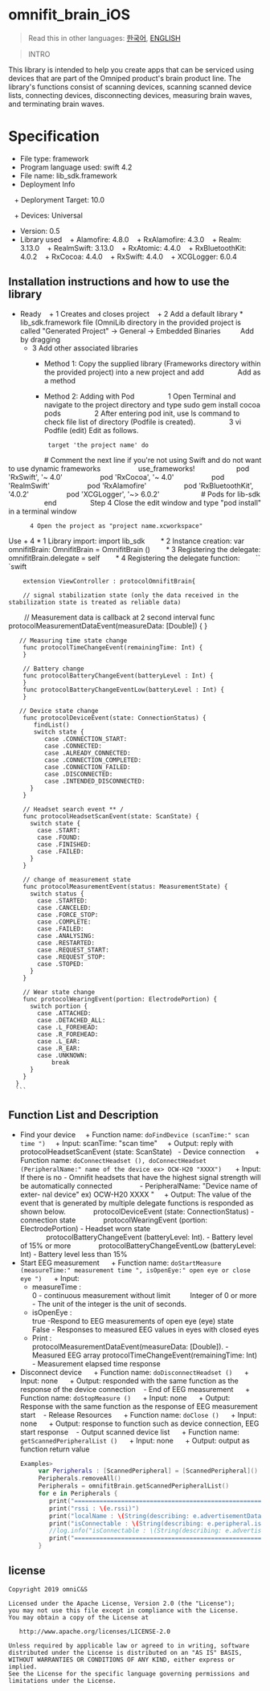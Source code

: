 # omnifit_brain_iOS    
> Read this in other languages: [한국어](README.md), [ENGLISH](README.en.md)

> INTRO

This library is intended to help you create apps that can be serviced using devices that are part of the Omniped product's brain product line. The library's functions consist of scanning devices, scanning scanned device lists, connecting devices, disconnecting devices, measuring brain waves, and terminating brain waves.

# Specification

- File type: framework
- Program language used: swift 4.2
- File name: lib_sdk.framework
- Deployment Info

   + Deploryment Target: 10.0
   
   + Devices: Universal
- Version: 0.5
- Library used
   + Alamofire: 4.8.0
   + RxAlamofire: 4.3.0
   + Realm: 3.13.0
   + RealmSwift: 3.13.0
   + RxAtomic: 4.4.0
   + RxBluetoothKit: 4.0.2
   + RxCocoa: 4.4.0
   + RxSwift: 4.4.0
   + XCGLogger: 6.0.4


## Installation instructions and how to use the library

- Ready
   + 1 Creates and closes project
   + 2 Add a default library
      * lib_sdk.framework file (OmniLib directory in the provided project is called "Generated Project" -> General -> Embedded Binaries
         Add by dragging
  + 3 Add other associated libraries 
      * Method 1: Copy the supplied library (Frameworks directory within the provided project) into a new project and add
                Add as a method  
      * Method 2: Adding with Pod
                1 Open Terminal and navigate to the project directory and type sudo gem install cocoa pods
                2 After entering pod init, use ls command to check file list of directory (Podfile is created).
                3 vi Podfile (edit) Edit as follows.
               
             target 'the project name' do
                  # Comment the next line if you're not using Swift and do not want to use dynamic frameworks
                  use_frameworks!
 
                  pod 'RxSwift', '~ 4.0'
                  pod 'RxCocoa', '~ 4.0'
                  pod 'RealmSwift'
                  pod 'RxAlamofire'
                  pod 'RxBluetoothKit', '4.0.2'
                  pod 'XCGLogger', '~> 6.0.2'
 
                  # Pods for lib-sdk
 
                end
                Step 4 Close the edit window and type "pod install" in a terminal window
               
          4 Open the project as "project name.xcworkspace"
   Use + 4
       * 1 Library import: import lib_sdk
       * 2 Instance creation: var omnifitBrain: OmnifitBrain = OmnifitBrain ()
       * 3 Registering the delegate: omnifitBrain.delegate = self
       * 4 Registering the delegate function:
       `` `swift
   
        extension ViewController : protocolOmnifitBrain{
  
        // signal stabilization state (only the data received in the stabilization state is treated as reliable data)
        // Measurement data is callback at 2 second interval
        func protocolMeasurementDataEvent(measureData: [Double]) {
        }
  
       // Measuring time state change 
        func protocolTimeChangeEvent(remainingTime: Int) {
        }
 
        // Battery change
        func protocolBatteryChangeEvent(batteryLevel : Int) {
        }
        func protocolBatteryChangeEventLow(batteryLevel : Int) {
        }
    
       // Device state change
        func protocolDeviceEvent(state: ConnectionStatus) {
           findList()
           switch state {
              case .CONNECTION_START:
              case .CONNECTED:
              case .ALREADY_CONNECTED:
              case .CONNECTION_COMPLETED:
              case .CONNECTION_FAILED:
              case .DISCONNECTED:
              case .INTENDED_DISCONNECTED:
          }
        }
 
        // Headset search event ** /
        func protocolHeadsetScanEvent(state: ScanState) {
          switch state {
            case .START:
            case .FOUND:
            case .FINISHED:
            case .FAILED:
          }  
        }
    
        // change of measurement state
        func protocolMeasurementEvent(status: MeasurementState) {
          switch status {
            case .STARTED:
            case .CANCELED:
            case .FORCE_STOP:
            case .COMPLETE:
            case .FAILED:
            case .ANALYSING:
            case .RESTARTED:
            case .REQUEST_START:
            case .REQUEST_STOP:
            case .STOPED:
          }
        }
    
        // Wear state change
        func protocolWearingEvent(portion: ElectrodePortion) {
          switch portion {
            case .ATTACHED:
            case .DETACHED_ALL:
            case .L_FOREHEAD:
            case .R_FOREHEAD:
            case .L_EAR:
            case .R_EAR:
            case .UNKNOWN:
                break
          }
        }     
      }
      ``` 

## Function List and Description

  - Find your device
    + Function name: `doFindDevice (scanTime:" scan time ")`
    + Input: scanTime: "scan time"
    + Output: reply with protocolHeadsetScanEvent (state: ScanState)
  - Device connection
    + Function name: `doConnectHeadset (), doConnectHeadset (PeripheralName:" name of the device ex> OCW-H20 "XXXX") `
    + Input: If there is no - Omnifit headsets that have the highest signal strength will be automatically connected
             - PeripheralName: "Device name of exter- nal device" ex) OCW-H20 XXXX "
    + Output: The value of the event that is generated by multiple delegate functions is responded as shown below.
             protocolDeviceEvent (state: ConnectionStatus) - connection state
             protocolWearingEvent (portion: ElectrodePortion) - Headset worn state
             protocolBatteryChangeEvent (batteryLevel: Int). - Battery level of 15% or more
             protocolBatteryChangeEventLow (batteryLevel: Int) - Battery level less than 15%
 - Start EEG measurement
     + Function name: `doStartMeasure (measureTime:" measurement time ", isOpenEye:" open eye or close eye ")`
     + Input:
      * measureTime :  
         0 - continuous measurement without limit
         Integer of 0 or more - The unit of the integer is the unit of seconds.
      * isOpenEye   :  
        true  -Respond to EEG measurements of open eye (eye) state  
        False - Responses to measured EEG values in eyes with closed eyes
    + Print  :  
        protocolMeasurementDataEvent(measureData: [Double]). - Measured EEG array
        protocolTimeChangeEvent(remainingTime: Int)          - Measurement elapsed time response
  - Disconnect device
     + Function name: `doDisconnectHeadset ()`
     + Input: none
     + Output: responded with the same function as the response of the device connection
   - End of EEG measurement
     + Function name: `doStopMeasure ()`
     + Input: none
     + Output: Response with the same function as the response of EEG measurement start
   - Release Resources
     + Function name: `doClose ()`
     + Input: none
     + Output: response to function such as device connection, EEG start response
   - Output scanned device list
     + Function name: `getScannedPeripheralList ()`
     + Input: none
     + Output: output as function return value 
    ```swift
    Examples> 
         var Peripherals : [ScannedPeripheral] = [ScannedPeripheral]()
         Peripherals.removeAll()
         Peripherals = omnifitBrain.getScannedPeripheralList()
         for e in Peripherals {
            print("=====================================================")
            print("rssi : \(e.rssi)")
            print("localName : \(String(describing: e.advertisementData.localName))")
            print("isConnectable : \(String(describing: e.peripheral.isConnected))")
            //log.info("isConnectable : \(String(describing: e.advertisementData.isConnectable))")
            print("=====================================================")
         }
    ```
## license

    Copyright 2019 omniC&S

    Licensed under the Apache License, Version 2.0 (the "License");
    you may not use this file except in compliance with the License.
    You may obtain a copy of the License at

       http://www.apache.org/licenses/LICENSE-2.0

    Unless required by applicable law or agreed to in writing, software
    distributed under the License is distributed on an "AS IS" BASIS,
    WITHOUT WARRANTIES OR CONDITIONS OF ANY KIND, either express or implied.
    See the License for the specific language governing permissions and
    limitations under the License.


  
